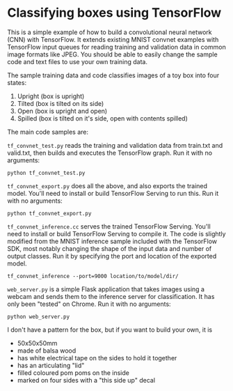 # Classifying boxes using TensorFlow

This is a simple example of how to build a convolutional neural network (CNN) with TensorFlow.  It extends existing MNIST convnet examples with TensorFlow input queues for reading training and validation data in common image formats like JPEG.  You should be able to easily change the sample code and text files to use your own training data.

The sample training data and code classifies images of a toy box into four states:

1. Upright (box is upright)
2. Tilted (box is tilted on its side)
3. Open (box is upright and open)
4. Spilled (box is tilted on it's side, open with contents spilled)

The main code samples are:

`tf_convnet_test.py` reads the training and validation data from train.txt and valid.txt, then builds and executes the TensorFlow graph. Run it with no arguments:

```
python tf_convnet_test.py
```

`tf_convnet_export.py` does all the above, and also exports the trained model.  You'll need to install or build TensorFlow Serving to run this. Run it with no arguments:

```
python tf_convnet_export.py
```

`tf_convnet_inference.cc` serves the trained TensorFlow Serving.  You'll need to install or build TensorFlow Serving to compile it. The code is slightly modified from the MNIST inference sample included with the TensorFlow SDK, most notably changing the shape of the input data and number of output classes.  Run it by specifying the port and location of the exported model.

```
tf_convnet_inference --port=9000 location/to/model/dir/
```

`web_server.py` is a simple Flask application that takes images using a webcam and sends them to the inference server for classification. It has only been "tested" on Chrome. Run it with no arguments:

```
python web_server.py
```

I don't have a pattern for the box, but if you want to build your own, it is

* 50x50x50mm
* made of balsa wood
* has white electrical tape on the sides to hold it together
* has an articulating "lid"
* filled coloured pom poms on the inside
* marked on four sides with a "this side up" decal
